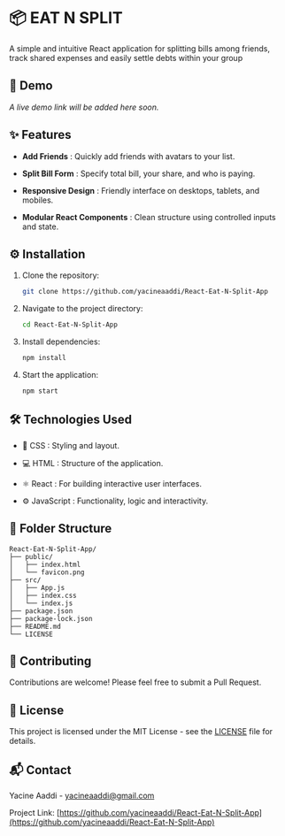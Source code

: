 # 📦 EAT N SPLIT

A simple and intuitive React application for splitting bills among friends, track shared expenses and easily settle debts within your group

## 🔗 Demo

_A live demo link will be added here soon._

## ✨ Features

- **Add Friends** : Quickly add friends with avatars to your list.

- **Split Bill Form** : Specify total bill, your share, and who is paying.

- **Responsive Design** : Friendly interface on desktops, tablets, and mobiles.

- **Modular React Components** : Clean structure using controlled inputs and state.

## ⚙️ Installation

1. Clone the repository:

   ```bash
   git clone https://github.com/yacineaaddi/React-Eat-N-Split-App
   ```

2. Navigate to the project directory:

   ```bash
   cd React-Eat-N-Split-App
   ```

3. Install dependencies:

   ```bash
   npm install
   ```

4. Start the application:
   ```bash
   npm start
   ```

## 🛠️ Technologies Used

- 🎨 CSS : Styling and layout.

- 💻 HTML : Structure of the application.

- ⚛️ React : For building interactive user interfaces.

- ⚙️ JavaScript : Functionality, logic and interactivity.

## 📁 Folder Structure

```
React-Eat-N-Split-App/
├── public/
│   ├── index.html
│   └── favicon.png
├── src/
│   ├── App.js
│   ├── index.css
│   └── index.js
├── package.json
├── package-lock.json
├── README.md
└── LICENSE
```

## 🤝 Contributing

Contributions are welcome! Please feel free to submit a Pull Request.

## 📄 License

This project is licensed under the MIT License - see the [LICENSE](LICENSE) file for details.

## 📬 Contact

Yacine Aaddi - [yacineaaddi@gmail.com](mailto:yacineaaddi@gmail.com)

Project Link: [https://github.com/yacineaaddi/React-Eat-N-Split-App](https://github.com/yacineaaddi/React-Eat-N-Split-App)
